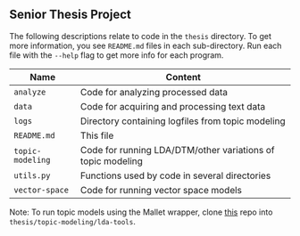 ## Senior Thesis Project

The following descriptions relate to code in the `thesis` directory. To get more information, you see `README.md` files in each sub-directory. Run each file with the `--help` flag to get more info for each program.

Name | Content
-------|-------
`analyze` | Code for analyzing processed data
`data` | Code for acquiring and processing text data
`logs` | Directory containing logfiles from topic modeling
`README.md` | This file
`topic-modeling` | Code for running LDA/DTM/other variations of topic modeling
`utils.py` | Functions used by code in several directories
`vector-space` | Code for running vector space models

Note: To run topic models using the Mallet wrapper, clone [this](https://github.com/charlottelambert/techknacq-tk) repo into `thesis/topic-modeling/lda-tools`.
